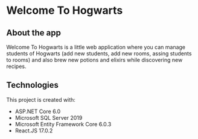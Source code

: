 # Welcome To Hogwarts

## About the app
Welcome To Hogwarts is a little web application where you can manage students of Hogwarts (add new students, add new rooms, assing students to rooms) and also brew new potions and elixirs while discovering new recipes.


## Technologies
This project is created with:
* ASP.NET Core 6.0
* Microsoft SQL Server 2019
* Microsoft Entity Framework Core 6.0.3
* React.JS 17.0.2

